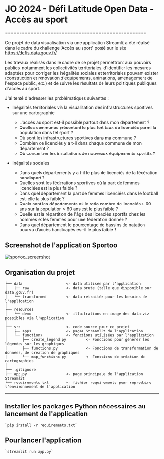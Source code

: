 # JO 2024 - Défi Latitude Open Data - Accès au sport
==================================================

Ce projet de data visualisation via une application Streamlit a été réalisé dans le cadre du challenge 'Accès au sport' posté sur le site https://defis.data.gouv.fr/

Les travaux réalisés dans le cadre de ce projet permettront aux pouvoirs publics, notamment les collectivités territoriales, d'identifier les mesures adaptées pour corriger les inégalités sociales et territoriales pouvant exister
(construction et rénovation d'équipements, animations, aménagement de l'espace public, etc.) et de suivre les résultats de leurs politiques publiques d'accès au sport.

J'ai tenté d'adresser les problématiques suivantes :

- Inégalités territoriales via la visualisation des infrastructures sportives sur une cartographie
    - L'accès au sport est-il possible partout dans mon département ?
    - Quelles communes présentent le plus fort taux de licenciés parmi la population dans tel sport ?
    - Où sont les infrastructures sportives dans ma commune ?
    - Combien de licenciés y a t-il dans chaque commune de mon département ?
    - Où concentrer les installations de nouveaux équipements sportifs ?

- Inégalités sociales
    - Dans quels départements y a t-il le plus de licenciés de la fédération handisport ?
    - Quelles sont les fédérations sportives où la part de femmes licenciées est la plus faible ? 
    - Dans quel département la part de femmes licenciées dans le football est-elle la plus faible ?
    - Quels sont les départements où le ratio nombre de licenciés > 60 ans sur la population > 60 ans est le plus faible ?
    - Quelle est la répartition de l'âge des licenciés sportifs chez les hommes et les femmes pour une fédération donnée ?
    - Dans quel département le pourcentage de bassins de natation pourvu d’accès handicapés est-il le plus faible ?

Screenshot de l'application Sportoo
------------
![sportoo_screenshot](https://github.com/user-attachments/assets/01e75781-0c29-4852-aaef-95a932adb9b3)




Organisation du projet
------------

    ├── data                    <- data utilisée par l'application
    │   ├── raw                 <- data brute (telle que disponible sur data.gouv.fr)
    │   └── transformed         <- data retraitée pour les besoins de l'application        
    │
    ├── resources               
    │   └── demo                <- illustrations en image des data viz possibles via l'application
    │
    ├── src                     <- code source pour ce projet
    │   ├── apps                <- pages Streamlit de l'application
    │   └── functions           <- fonctions utilisées par l'application
    │       ├── create_legend.py         <- Fonctions pour générer les légendes sur les graphiques
    │       ├── functions.py             <- Fonctions de transformation de données, de création de graphiques
    │       └── map_functions.py         <- Fonctions de création de cartographies
    │   
    ├── .gitignore              
    ├── app.py                  <- page principale de l'application Streamlit
    └── requirements.txt        <- fichier requirements pour reproduire l'environnement de l'application
    
------------

## Installer les packages Python nécessaires au lancement de l'application

    `pip install -r requirements.txt`

## Pour lancer l'application

    `streamlit run app.py`
